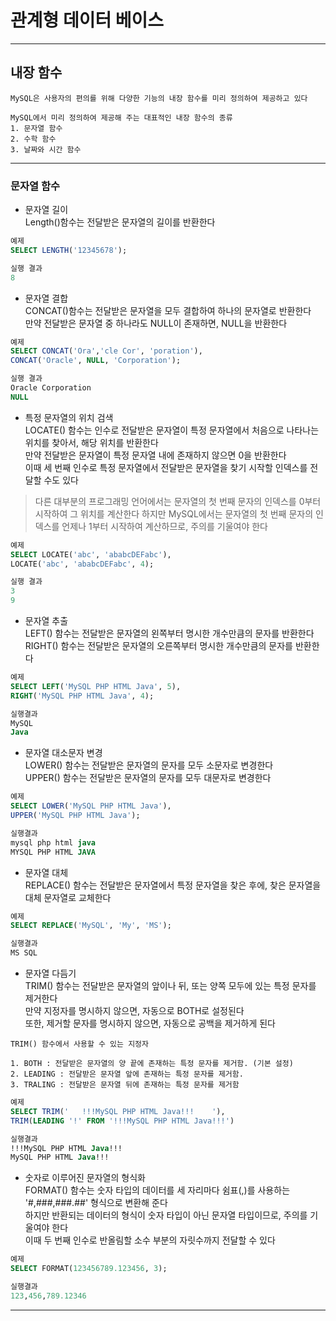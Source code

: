 # 관계형 데이터 베이스
---
## 내장 함수
```
MySQL은 사용자의 편의를 위해 다양한 기능의 내장 함수를 미리 정의하여 제공하고 있다

MySQL에서 미리 정의하여 제공해 주는 대표적인 내장 함수의 종류
1. 문자열 함수
2. 수학 함수
3. 날짜와 시간 함수
```
---
### 문자열 함수
- 문자열 길이   
Length()함수는 전달받은 문자열의 길이를 반환한다
```SQL
예제
SELECT LENGTH('12345678');

실행 결과
8
```

- 문자열 결합   
CONCAT()함수는 전달받은 문자열을 모두 결합하여 하나의 문자열로 반환한다   
만약 전달받은 문자열 중 하나라도 NULL이 존재하면, NULL을 반환한다
```SQL
예제
SELECT CONCAT('Ora','cle Cor', 'poration'),
CONCAT('Oracle', NULL, 'Corporation');

실행 결과
Oracle Corporation
NULL
```

- 특정 문자열의 위치 검색   
LOCATE() 함수는 인수로 전달받은 문자열이 특정 문자열에서 처음으로 나타나는 위치를 찾아서, 해당 위치를 반환한다   
만약 전달받은 문자열이 특정 문자열 내에 존재하지 않으면 0을 반환한다   
이때 세 번째 인수로 특정 문자열에서 전달받은 문자열을 찾기 시작할 인덱스를 전달할 수도 있다
> 다른 대부분의 프로그래밍 언어에서는 문자열의 첫 번째 문자의 인덱스를 0부터 시작하여 그 위치를 계산한다
하지만 MySQL에서는 문자열의 첫 번째 문자의 인덱스를 언제나 1부터 시작하여 계산하므로, 주의를 기울여야 한다
```SQL
예제
SELECT LOCATE('abc', 'ababcDEFabc'),
LOCATE('abc', 'ababcDEFabc', 4);

실행 결과
3
9
```

- 문자열 추출   
LEFT() 함수는 전달받은 문자열의 왼쪽부터 명시한 개수만큼의 문자를 반환한다   
RIGHT() 함수는 전달받은 문자열의 오른쪽부터 명시한 개수만큼의 문자를 반환한다
```SQL
예제
SELECT LEFT('MySQL PHP HTML Java', 5),
RIGHT('MySQL PHP HTML Java', 4);

실행결과
MySQL
Java
```

- 문자열 대소문자 변경   
LOWER() 함수는 전달받은 문자열의 문자를 모두 소문자로 변경한다   
UPPER() 함수는 전달받은 문자열의 문자를 모두 대문자로 변경한다
```SQL
예제
SELECT LOWER('MySQL PHP HTML Java'),
UPPER('MySQL PHP HTML Java');

실행결과
mysql php html java
MYSQL PHP HTML JAVA
```

- 문자열 대체   
REPLACE() 함수는 전달받은 문자열에서 특정 문자열을 찾은 후에, 찾은 문자열을 대체 문자열로 교체한다   
```SQL
예제
SELECT REPLACE('MySQL', 'My', 'MS');

실행결과
MS SQL
```

- 문자열 다듬기   
TRIM() 함수는 전달받은 문자열의 앞이나 뒤, 또는 양쪽 모두에 있는 특정 문자를 제거한다   
만약 지정자를 명시하지 않으면, 자동으로 BOTH로 설정된다   
또한, 제거할 문자를 명시하지 않으면, 자동으로 공백을 제거하게 된다

```
TRIM() 함수에서 사용할 수 있는 지정자

1. BOTH : 전달받은 문자열의 양 끝에 존재하는 특정 문자를 제거함. (기본 설정)
2. LEADING : 전달받은 문자열 앞에 존재하는 특정 문자를 제거함.
3. TRALING : 전달받은 문자열 뒤에 존재하는 특정 문자를 제거함
```
```SQL
예제
SELECT TRIM('   !!!MySQL PHP HTML Java!!!    '), 
TRIM(LEADING '!' FROM '!!!MySQL PHP HTML Java!!!')

실행결과
!!!MySQL PHP HTML Java!!!
MySQL PHP HTML Java!!!
```

- 숫자로 이루어진 문자열의 형식화   
FORMAT() 함수는 숫자 타입의 데이터를 세 자리마다 쉼표(,)를 사용하는 '#,###,###.##' 형식으로 변환해 준다   
하지만 반환되는 데이터의 형식이 숫자 타입이 아닌 문자열 타입이므로, 주의를 기울여야 한다   
이때 두 번째 인수로 반올림할 소수 부분의 자릿수까지 전달할 수 있다
```SQL
예제
SELECT FORMAT(123456789.123456, 3);

실행결과
123,456,789.12346
```
---